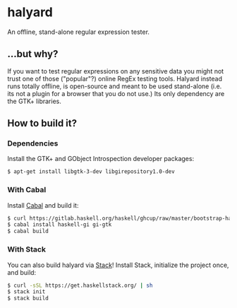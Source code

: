 # halyard
An offline, stand-alone regular expression tester.

## ...but why?
If you want to test regular expressions on any sensitive data you might not trust one of those ("popular"?) online RegEx testing tools. Halyard instead runs totally offline, is open-source and meant to be used stand-alone (i.e. its not a plugin for a browser that you do not use.) Its only dependency are the GTK+ libraries.

## How to build it?
### Dependencies
Install the GTK+ and GObject Introspection developer packages:
```bash
$ apt-get install libgtk-3-dev libgirepository1.0-dev
```

### With Cabal
Install [Cabal](https://www.haskell.org/cabal/) and build it:
```bash
$ curl https://gitlab.haskell.org/haskell/ghcup/raw/master/bootstrap-haskell -sSf | sh
$ cabal install haskell-gi gi-gtk
$ cabal build
```

### With Stack
You can also build halyard via [Stack](https://docs.haskellstack.org/en/stable/README/)!
Install Stack, initialize the project once, and build:
```bash
$ curl -sSL https://get.haskellstack.org/ | sh
$ stack init
$ stack build
```
